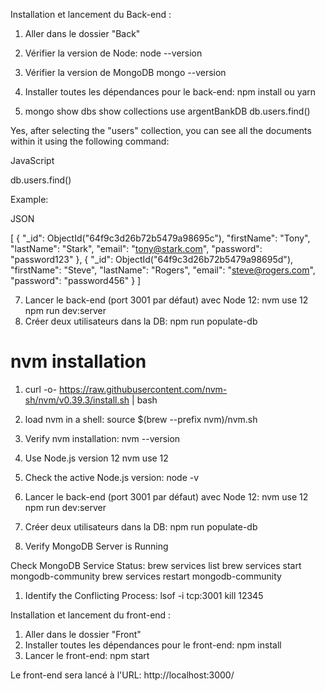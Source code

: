 Installation et lancement du Back-end :

1. Aller dans le dossier "Back"
2. Vérifier la version de Node:
node --version
3. Vérifier la version de MongoDB
mongo --version
4. Installer toutes les dépendances pour le back-end:
npm install ou yarn

5. mongo
show dbs
show collections
use argentBankDB
db.users.find()

Yes, after selecting the "users" collection, you can see all the documents within it using the following command:

JavaScript

db.users.find() 

Example:

JSON

[
  { 
    "_id": ObjectId("64f9c3d26b72b5479a98695c"), 
    "firstName": "Tony", 
    "lastName": "Stark", 
    "email": "tony@stark.com", 
    "password": "password123" 
  },
  { 
    "_id": ObjectId("64f9c3d26b72b5479a98695d"), 
    "firstName": "Steve", 
    "lastName": "Rogers", 
    "email": "steve@rogers.com", 
    "password": "password456" 
  }
]

7. Lancer le back-end (port 3001 par défaut) avec Node 12:
nvm use 12
npm run dev:server
8. Créer deux utilisateurs dans la DB:
npm run populate-db

# nvm installation
1. curl -o- https://raw.githubusercontent.com/nvm-sh/nvm/v0.39.3/install.sh | bash
2. load nvm in a shell:
source $(brew --prefix nvm)/nvm.sh
3. Verify nvm installation:
nvm --version
4. Use Node.js version 12
nvm use 12
5. Check the active Node.js version:
node -v
6. Lancer le back-end (port 3001 par défaut) avec Node 12:
nvm use 12
npm run dev:server
7. Créer deux utilisateurs dans la DB:
npm run populate-db

1. Verify MongoDB Server is Running

Check MongoDB Service Status:
brew services list 
brew services start mongodb-community
brew services restart mongodb-community

1. Identify the Conflicting Process:
lsof -i tcp:3001
kill 12345

Installation et lancement du front-end :
1. Aller dans le dossier "Front"
2. Installer toutes les dépendances pour le front-end:
npm install
3. Lancer le front-end:
npm start

Le front-end sera lancé à l'URL: http://localhost:3000/
